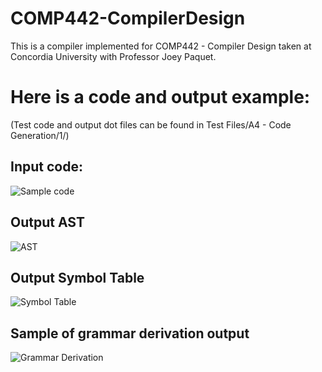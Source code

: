 # COMP442-CompilerDesign

This is a compiler implemented for COMP442 - Compiler Design taken at Concordia University with Professor Joey Paquet.

# Here is a code and output example:

(Test code and output dot files can be found in Test Files/A4 - Code Generation/1/)

## Input code:

![Sample code](https://user-images.githubusercontent.com/31911579/134984979-643bf569-f1d1-4238-a89f-e90780a89004.png)

## Output AST

![AST](https://i.imgur.com/bY02RBe.png)

## Output Symbol Table

![Symbol Table](https://user-images.githubusercontent.com/31911579/134985068-de096f9b-bcce-457f-b9a8-e3f9d5b206ab.png)

## Sample of grammar derivation output

![Grammar Derivation](https://user-images.githubusercontent.com/31911579/134985341-fbe4421f-eed9-4189-8e55-5222d87019ec.png)
